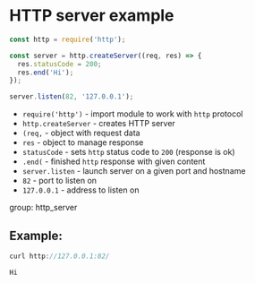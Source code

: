 # HTTP server example

```js
const http = require('http');

const server = http.createServer((req, res) => {
  res.statusCode = 200;
  res.end('Hi');
});

server.listen(82, '127.0.0.1');
```

- `require('http')` - import module to work with `http` protocol
- `http.createServer` - creates HTTP server
- `(req,` - object with request data
- `res` - object to manage response
- `statusCode` - sets `http` status code to `200` (response is ok)
- `.end(` - finished `http` response with given content
- `server.listen` - launch server on a given port and hostname
- `82` - port to listen on
- `127.0.0.1` - address to listen on

group: http_server

## Example: 
```js
curl http://127.0.0.1:82/
```
```
Hi
```

